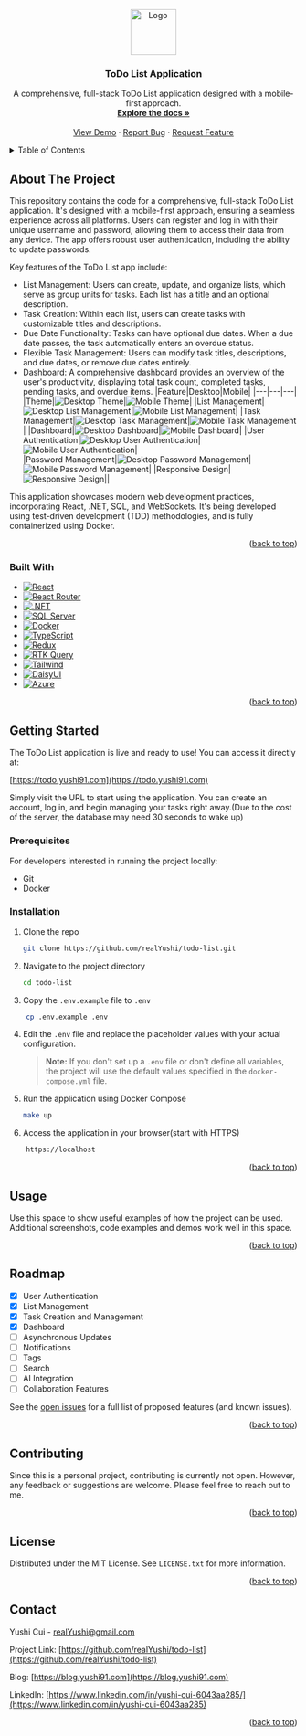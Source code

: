 <a id="readme-top"></a>

<div align="center">
  <a href="https://github.com/realYushi/todo-list">
    <img src="Images/logo.jpg" alt="Logo" width="80" height="80">
  </a>

<h3 align="center">ToDo List Application</h3>

  <p align="center">
    A comprehensive, full-stack ToDo List application designed with a mobile-first approach.
    <br />
    <a href="https://github.com/realYushi/todo-list"><strong>Explore the docs »</strong></a>
    <br />
    <br />
    <a href="https://todo.yushi91.com">View Demo</a>
    ·
    <a href="https://github.com/realYushi/todo-list/issues/new?labels=bug&template=bug-report---.md">Report Bug</a>
    ·
    <a href="https://github.com/realYushi/todo-list/issues/new?labels=enhancement&template=feature-request---.md">Request Feature</a>
  </p>
</div>

<details>
  <summary>Table of Contents</summary>
  <ol>
    <li>
      <a href="#about-the-project">About The Project</a>
      <ul>
        <li><a href="#built-with">Built With</a></li>
      </ul>
    </li>
    <li>
      <a href="#getting-started">Getting Started</a>
      <ul>
        <li><a href="#prerequisites">Prerequisites</a></li>
        <li><a href="#installation">Installation</a></li>
      </ul>
    </li>
    <li><a href="#usage">Usage</a></li>
    <li><a href="#roadmap">Roadmap</a></li>
    <li><a href="#contributing">Contributing</a></li>
    <li><a href="#license">License</a></li>
    <li><a href="#contact">Contact</a></li>
  </ol>
</details>

## About The Project

This repository contains the code for a comprehensive, full-stack ToDo List application. It's designed with a mobile-first approach, ensuring a seamless experience across all platforms. Users can register and log in with their unique username and password, allowing them to access their data from any device. The app offers robust user authentication, including the ability to update passwords.

Key features of the ToDo List app include:

-   List Management: Users can create, update, and organize lists, which serve as group units for tasks. Each list has a title and an optional description.
-   Task Creation: Within each list, users can create tasks with customizable titles and descriptions.
-   Due Date Functionality: Tasks can have optional due dates. When a due date passes, the task automatically enters an overdue status.
-   Flexible Task Management: Users can modify task titles, descriptions, and due dates, or remove due dates entirely.
-   Dashboard: A comprehensive dashboard provides an overview of the user's productivity, displaying total task count, completed tasks, pending tasks, and overdue items.
    |Feature|Desktop|Mobile|
    |---|---|---|
    |Theme|![Desktop Theme](Images/desktop_Theme.gif)|![Mobile Theme](Images/mobile_Theme.gif)|
    |List Management|![Desktop List Management](Images/desktop_List.gif)|![Mobile List Management](Images/mobile_List.gif)|
    |Task Management|![Desktop Task Management](Images/desktop_Task.gif)|![Mobile Task Management](Images/mobile_Task.gif)|
    |Dashboard|![Desktop Dashboard](Images/desktop_Dashboard.gif)|![Mobile Dashboard](Images/mobile_Dashboard.gif)|
    |User Authentication|![Desktop User Authentication](Images/desktop_Landing.gif)|![Mobile User Authentication](Images/mobile_Landing.gif)|\
    |Password Management|![Desktop Password Management](Images/desktop_Password.gif)|![Mobile Password Management](Images/mobile_Password.gif)|
    |Responsive Design|![Responsive Design](Images/Responsive.gif)||

This application showcases modern web development practices, incorporating React, .NET, SQL, and WebSockets. It's being developed using test-driven development (TDD) methodologies, and is fully containerized using Docker.

<p align="right">(<a href="#readme-top">back to top</a>)</p>

### Built With

-   [![React][React.js]][React-url]
-   [![React Router][ReactRouter-shield]][ReactRouter-url]
-   [![.NET][.NET]][.NET-url]
-   [![SQL Server][SQL Server]][SQL Server-url]
-   [![Docker][Docker]][Docker-url]
-   [![TypeScript][TypeScript]][TypeScript-url]
-   [![Redux][Redux]][Redux-url]
-   [![RTK Query][RTKQuery-shield]][RTKQuery-url]
-   [![Tailwind][Tailwind CSS]][Tailwind-url]
-   [![DaisyUI][DaisyUI-shield]][DaisyUI-url]
-   [![Azure][Azure]][Azure-url]

<p align="right">(<a href="#readme-top">back to top</a>)</p>

## Getting Started

The ToDo List application is live and ready to use! You can access it directly at:

[https://todo.yushi91.com](https://todo.yushi91.com)

Simply visit the URL to start using the application. You can create an account, log in, and begin managing your tasks right away.(Due to the cost of the server, the database may need 30 seconds to wake up)

### Prerequisites

For developers interested in running the project locally:

-   Git
-   Docker

### Installation

1. Clone the repo
    ```sh
    git clone https://github.com/realYushi/todo-list.git
    ```
2. Navigate to the project directory

    ```sh
    cd todo-list
    ```

3. Copy the `.env.example` file to `.env`

```sh
    cp .env.example .env
```

4. Edit the `.env` file and replace the placeholder values with your actual configuration.
    > **Note:** If you don't set up a `.env` file or don't define all variables, the project will use the default values specified in the `docker-compose.yml` file.
5. Run the application using Docker Compose
    ```sh
    make up
    ```
6. Access the application in your browser(start with HTTPS)

```sh
    https://localhost
```

  <p align="right">(<a href="#readme-top">back to top</a>)</p>

## Usage

Use this space to show useful examples of how the project can be used. Additional screenshots, code examples and demos work well in this space.

<p align="right">(<a href="#readme-top">back to top</a>)</p>

## Roadmap

-   [x] User Authentication
-   [x] List Management
-   [x] Task Creation and Management
-   [x] Dashboard
-   [ ] Asynchronous Updates
-   [ ] Notifications
-   [ ] Tags
-   [ ] Search
-   [ ] AI Integration
-   [ ] Collaboration Features

See the [open issues](https://github.com/realYushi/todo-list/issues) for a full list of proposed features (and known issues).

<p align="right">(<a href="#readme-top">back to top</a>)</p>

## Contributing

Since this is a personal project, contributing is currently not open. However, any feedback or suggestions are welcome. Please feel free to reach out to me.

<p align="right">(<a href="#readme-top">back to top</a>)</p>

## License

Distributed under the MIT License. See `LICENSE.txt` for more information.

<p align="right">(<a href="#readme-top">back to top</a>)</p>

## Contact

Yushi Cui - realYushi@gmail.com

Project Link: [https://github.com/realYushi/todo-list](https://github.com/realYushi/todo-list)

Blog: [https://blog.yushi91.com](https://blog.yushi91.com)

LinkedIn: [https://www.linkedin.com/in/yushi-cui-6043aa285/](https://www.linkedin.com/in/yushi-cui-6043aa285)

<p align="right">(<a href="#readme-top">back to top</a>)</p>

[React.js]: https://img.shields.io/badge/React-20232A?style=for-the-badge&logo=react&logoColor=61DAFB
[React-url]: https://reactjs.org/
[ReactRouter-shield]: https://img.shields.io/badge/React_Router-CA4245?style=for-the-badge&logo=react-router&logoColor=white
[ReactRouter-url]: https://reactrouter.com/
[.NET]: https://img.shields.io/badge/.NET-5C2D91?style=for-the-badge&logo=.net&logoColor=white
[.NET-url]: https://dotnet.microsoft.com/
[SQL Server]: https://img.shields.io/badge/Microsoft%20SQL%20Server-CC2927?style=for-the-badge&logo=microsoft%20sql%20server&logoColor=white
[SQL Server-url]: https://www.microsoft.com/en-us/sql-server
[Docker]: https://img.shields.io/badge/Docker-2496ED?style=for-the-badge&logo=docker&logoColor=white
[Docker-url]: https://www.docker.com/
[TypeScript]: https://img.shields.io/badge/TypeScript-007ACC?style=for-the-badge&logo=typescript&logoColor=white
[TypeScript-url]: https://www.typescriptlang.org/
[Redux]: https://img.shields.io/badge/Redux-593D88?style=for-the-badge&logo=redux&logoColor=white
[Redux-url]: https://redux.js.org/
[Tailwind CSS]: https://img.shields.io/badge/Tailwind_CSS-38B2AC?style=for-the-badge&logo=tailwind-css&logoColor=white
[Tailwind-url]: https://tailwindcss.com/
[Azure]: https://img.shields.io/badge/Azure-0089D6?style=for-the-badge&logo=microsoft-azure&logoColor=white
[Azure-url]: https://azure.microsoft.com/
[DaisyUI-shield]: https://img.shields.io/badge/DaisyUI-5A0EF8?style=for-the-badge&logo=daisyui&logoColor=white
[DaisyUI-url]: https://daisyui.com/
[RTKQuery-shield]: https://img.shields.io/badge/RTK%20Query-593D88?style=for-the-badge&logo=redux&logoColor=white
[RTKQuery-url]: https://redux-toolkit.js.org/rtk-query/overview
